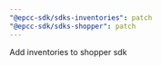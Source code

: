 ```yaml
---
"@epcc-sdk/sdks-inventories": patch
"@epcc-sdk/sdks-shopper": patch
---
```


Add inventories to shopper sdk
